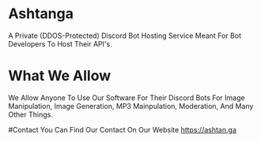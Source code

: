 # Ashtanga
A Private (DDOS-Protected) Discord Bot Hosting Service Meant For Bot Developers To Host Their API's.

# What We Allow
We Allow Anyone To Use Our Software For Their Discord Bots For Image Manipulation, Image Generation, MP3 Mainpulation, Moderation, And Many Other Things.

#Contact
You Can Find Our Contact On Our Website https://ashtan.ga
